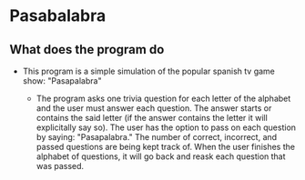 # Pasabalabra

## What does the program do

* This program is a simple simulation of the popular spanish tv game show: "Pasapalabra"

   * The program asks one trivia question for each letter of the alphabet and the user must answer each question. The answer starts or contains the said letter (if the answer contains the letter it will explicitally say so).
   The user has the option to pass on each question by saying: "Pasapalabra." The number of correct, incorrect, and passed questions are being kept track of.
   When the user finishes the alphabet of questions, it will go back and reask each question that was passed.